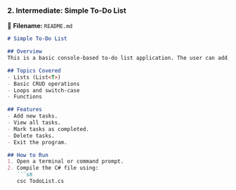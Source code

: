 ### **2. Intermediate: Simple To-Do List**  
📂 **Filename:** `README.md`  

```md
# Simple To-Do List

## Overview
This is a basic console-based to-do list application. The user can add, view, mark as complete, or delete tasks.

## Topics Covered
- Lists (List<T>)
- Basic CRUD operations
- Loops and switch-case
- Functions

## Features
- Add new tasks.
- View all tasks.
- Mark tasks as completed.
- Delete tasks.
- Exit the program.

## How to Run
1. Open a terminal or command prompt.
2. Compile the C# file using:  
   ```sh
   csc TodoList.cs

